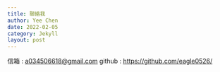 ```yaml
---
title: 聯絡我
author: Yee Chen
date: 2022-02-05
category: Jekyll
layout: post
---
```


信箱 : a034506618@gmail.com
github : https://github.com/eagle0526/
